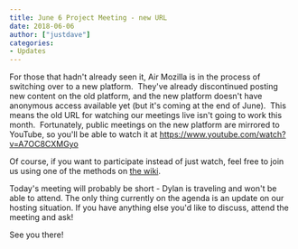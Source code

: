 ```yaml
---
title: June 6 Project Meeting - new URL
date: 2018-06-06
author: ["justdave"]
categories:
- Updates
---
```

For those that hadn't already seen it, Air Mozilla is in the process of
switching over to a new platform.  They've already discontinued posting
new content on the old platform, and the new platform doesn't have
anonymous access available yet (but it's coming at the end of June). 
This means the old URL for watching our meetings live isn't going to
work this month.  Fortunately, public meetings on the new platform are
mirrored to YouTube, so you'll be able to watch it at
<https://www.youtube.com/watch?v=A7OC8CXMGyo>

Of course, if you want to participate instead of just watch, feel free
to join us using one of the methods on [the
wiki](https://wiki.mozilla.org/Bugzilla:Meetings).

Today's meeting will probably be short - Dylan is traveling and won't be
able to attend. The only thing currently on the agenda is an update on
our hosting situation. If you have anything else you'd like to discuss,
attend the meeting and ask\!

See you there\!
